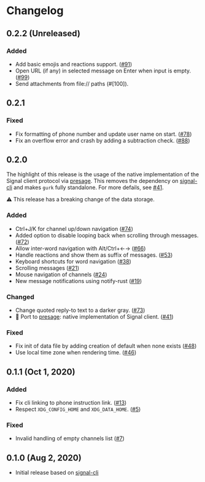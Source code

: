 # Changelog

## 0.2.2 (Unreleased)

### Added

- Add basic emojis and reactions support. ([#91])
- Open URL (if any) in selected message on Enter when input is empty. ([#99])
- Send attachments from file:// paths (#[100]).

[#91]: https://github.com/boxdot/gurk-rs/pull/91
[#99]: https://github.com/boxdot/gurk-rs/pull/99
[#100]: https://github.com/boxdot/gurk-rs/pull/100

## 0.2.1

### Fixed

- Fix formatting of phone number and update user name on start. ([#78])
- Fix an overflow error and crash by adding a subtraction check. ([#88])

[#78]: https://github.com/boxdot/gurk-rs/pull/78
[#88]: https://github.com/boxdot/gurk-rs/pull/88

## 0.2.0

The highlight of this release is the usage of the native implementation of the Signal client
protocol via [presage]. This removes the dependency on [signal-cli] and makes `gurk` fully
standalone. For more defails, see [#41].

⚠️ This release has a breaking change of the data storage.

### Added

- Ctrl+J/K for channel up/down navigation ([#74])
- Added option to disable looping back when scrolling through messages. ([#72])
- Allow inter-word navigation with Alt/Ctrl+←→ ([#66])
- Handle reactions and show them as suffix of messages. ([#53])
- Keyboard shortcuts for word navigation ([#38])
- Scrolling messages ([#21])
- Mouse navigation of channels ([#24])
- New message notifications using notify-rust ([#19])

### Changed

- Change quoted reply-to text to a darker gray. ([#73])
- 🦀 Port to [presage]: native implementation of Signal client. ([#41])

### Fixed

- Fix init of data file by adding creation of default when none exists ([#48])
- Use local time zone when rendering time. ([#46])

[#19]: https://github.com/boxdot/gurk-rs/pull/19
[#24]: https://github.com/boxdot/gurk-rs/pull/24
[#21]: https://github.com/boxdot/gurk-rs/pull/21
[#38]: https://github.com/boxdot/gurk-rs/pull/38
[#41]: https://github.com/boxdot/gurk-rs/pull/41
[#46]: https://github.com/boxdot/gurk-rs/pull/46
[#48]: https://github.com/boxdot/gurk-rs/pull/48
[#53]: https://github.com/boxdot/gurk-rs/pull/53
[#66]: https://github.com/boxdot/gurk-rs/pull/66
[#72]: https://github.com/boxdot/gurk-rs/pull/72
[#73]: https://github.com/boxdot/gurk-rs/pull/73
[#74]: https://github.com/boxdot/gurk-rs/pull/74
[presage]: https://github.com/whisperfish/presage

## 0.1.1 (Oct 1, 2020)

### Added

- Fix cli linking to phone instruction link. ([#13])
- Respect `XDG_CONFIG_HOME` and `XDG_DATA_HOME`. ([#5])

### Fixed

- Invalid handling of empty channels list ([#7])

[#5]: https://github.com/boxdot/gurk-rs/pull/5
[#7]: https://github.com/boxdot/gurk-rs/pull/7
[#13]: https://github.com/boxdot/gurk-rs/pull/13

## 0.1.0 (Aug 2, 2020)

- Initial release based on [signal-cli]

[signal-cli]: https://github.com/AsamK/signal-cli
